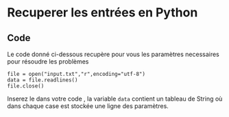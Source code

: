 # Recuperer les entrées en Python

## Code
Le code donné ci-dessous recupère pour vous les paramètres necessaires pour résoudre les problèmes

```
file = open("input.txt","r",encoding="utf-8")
data = file.readlines()
file.close()
```

Inserez le dans votre code , la variable ```data``` contient un tableau de String où dans chaque case est stockée une ligne des paramètres.

